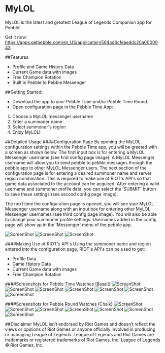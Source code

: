 # MyLOL
MyLOL is the latest and greatest League of Legends Companion app for Pebble!

Get it now: https://apps.getpebble.com/en_US/application/564ad6cfeaeddc20a0000043

##Features:
 * Profile and Game History Data
 * Current Game data with images
 * Free Champion Rotation
 * Built in Pebble to Pebble Messenger 
 
##Getting Started:
 * Download the app to your Pebble Time and/or Pebble Time Round.
 * Open configuration page in the Pebble Time App:
  1. Choose a MyLOL messenger username
  2. Enter a summoner name
  3. Select summoner's region
  4. Enjoy MyLOL!

##Detailed Usage
####Configuration Page
By opening the MyLOL configuration settings within the Pebble Time app, you will be greeted with a screen as shown below. The first input box is for entering a MyLOL Messenger username (see first config page image). A MyLOL Messenger username will allow you to send pebble to pebble messages through the pebble app to other MyLOL Messenger users. The next section of the configuration page is for entering a desired summoner name and server region combination. This is required to make use of RIOT's API's so that game data associated to the account can be acquired. After entering a valid username and summoner profile data, you can select the 'SUBMIT' button to save these settings (see second config page image).

The next time the configuration page is opened, you will see your MyLOL Messenger username along with an input box for entering other MyLOL Messenger usernames (see third config page image). You will also be able to change your summoner profile settings. Usernames added in the config page will show up in the 'Messenger' menu of the pebble app.

![ScreenShot](https://raw.github.com/MitchellRoy/MyLOL-Pebble-App/master/Config_Page_screenshots/MyLOL_CONFIG0.png)
![ScreenShot](https://raw.github.com/MitchellRoy/MyLOL-Pebble-App/master/Config_Page_screenshots/MyLOL_CONFIG2.png)
![ScreenShot](https://raw.github.com/MitchellRoy/MyLOL-Pebble-App/master/Config_Page_screenshots/MyLOL_CONFIG1.png)

####Making Use of RIOT's API's
Using the summoner name and region entered into the configuration page, RIOT's API's can be used to get:
 * Profile Data
 * Game History Data
 * Current Game data with images
 * Free Champion Rotation

####Screenshots for Pebble Time Watches (Basalt)
![ScreenShot](https://raw.github.com/MitchellRoy/MyLOL-Pebble-App/master/Basalt_screenshots/screenshot01.png)
![ScreenShot](https://raw.github.com/MitchellRoy/MyLOL-Pebble-App/master/Basalt_screenshots/screenshot02.png)
![ScreenShot](https://raw.github.com/MitchellRoy/MyLOL-Pebble-App/master/Basalt_screenshots/screenshot03.png)
![ScreenShot](https://raw.github.com/MitchellRoy/MyLOL-Pebble-App/master/Basalt_screenshots/screenshot04.png)
![ScreenShot](https://raw.github.com/MitchellRoy/MyLOL-Pebble-App/master/Basalt_screenshots/screenshot05.png)
![ScreenShot](https://raw.github.com/MitchellRoy/MyLOL-Pebble-App/master/Basalt_screenshots/screenshot06.png)
![ScreenShot](https://raw.github.com/MitchellRoy/MyLOL-Pebble-App/master/Basalt_screenshots/screenshot07.png)

####Screenshots for Pebble Round Watches (Chalk)
![ScreenShot](https://raw.github.com/MitchellRoy/MyLOL-Pebble-App/master/Chalk_screenshots/screenshot01.png)
![ScreenShot](https://raw.github.com/MitchellRoy/MyLOL-Pebble-App/master/Chalk_screenshots/screenshot02.png)
![ScreenShot](https://raw.github.com/MitchellRoy/MyLOL-Pebble-App/master/Chalk_screenshots/screenshot03.png)
![ScreenShot](https://raw.github.com/MitchellRoy/MyLOL-Pebble-App/master/Chalk_screenshots/screenshot04.png)
![ScreenShot](https://raw.github.com/MitchellRoy/MyLOL-Pebble-App/master/Chalk_screenshots/screenshot05.png)
![ScreenShot](https://raw.github.com/MitchellRoy/MyLOL-Pebble-App/master/Chalk_screenshots/screenshot06.png)
![ScreenShot](https://raw.github.com/MitchellRoy/MyLOL-Pebble-App/master/Chalk_screenshots/screenshot07.png)

##Disclaimer 
 MyLOL isn’t endorsed by Riot Games and doesn’t reflect the views or opinions of Riot Games or anyone officially involved in producing or managing League of Legends. League of Legends and Riot Games are trademarks or registered trademarks of Riot Games, Inc. League of Legends © Riot Games, Inc.
